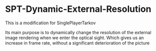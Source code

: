 # SPT-Dynamic-External-Resolution

This is a modification for SinglePlayerTarkov

Its main purpose is to dynamically change the resolution of the external image rendering when we enter the optical sight. Which gives us an increase in frame rate, without a significant deterioration of the picture